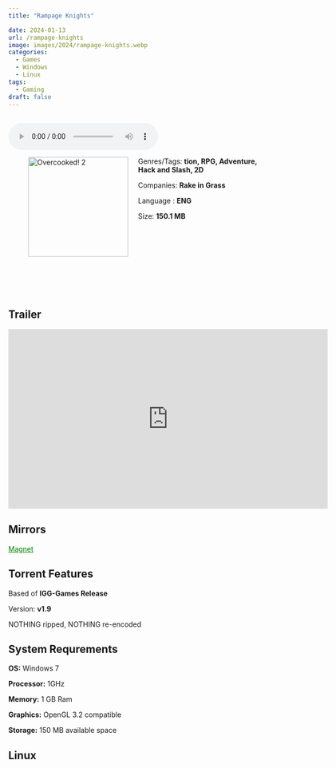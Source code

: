 ```yaml
---
title: "Rampage Knights"

date: 2024-01-13
url: /rampage-knights
image: images/2024/rampage-knights.webp
categories:
  - Games
  - Windows
  - Linux
tags:
  - Gaming
draft: false
---
```

##
<style>
  body.dark-mode,
  body.dark-mode main * {
    background: url('/images/2024/rampage-knights.jpg') center center fixed no-repeat;
    background-size: 100% 100%;
    background-size: cover;
    color: #f5f5f5;
  }
</style>
<script>
    document.addEventListener('DOMContentLoaded', function () {
        var body = document.body;
        var switcher = document.querySelector('.js-toggle');
                body.classList.add('dark-mode');
                // Save user preference in storage
                localStorage.setItem('darkMode', 'true');
            
        });
</script>

<audio controls autoplay>
  <source src="/audio/rampage-knights.mp3" type="audio/mp3">
  Your browser does not support the audio tag.
</audio>


<figure style="float: left; margin-right: 20px;">
  <img src="/images/2024/rampage-knights.webp" alt="Overcooked! 2" style="width: 200px;">
</figure>

Genres/Tags: **tion, RPG, Adventure, Hack and Slash, 2D**

Companies: **Rake in Grass**

Language : **ENG**

Size: **150.1 MB**
# ⠀
# ⠀

## Trailer
<iframe width="640" height="360" src="https://www.youtube.com/embed/KLrZuTKEJ6Q" title="Rampage Knights Trailer" frameborder="0" allow="accelerometer; autoplay; clipboard-write; encrypted-media; gyroscope; picture-in-picture; web-share" allowfullscreen></iframe>

## Mirrors
<a href="magnet:?xt=urn:btih:J5CJBOTSRNVNUL6Q6EAZLLBYCLXH2LRR&dn=Rampage%20Knights" style="color: green;">Magnet</a>

## Torrent Features
Based of **IGG-Games Release**

Version: **v1.9**

NOTHING ripped, NOTHING re-encoded

## System Requrements
**OS:** Windows 7

**Processor:** 1GHz

**Memory:** 1 GB Ram

**Graphics:** OpenGL 3.2 compatible

**Storage:** 150 MB available space

## Linux